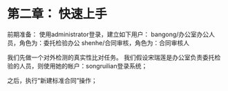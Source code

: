 # 第二章： 快速上手


前期准备：
使用administrator登录，建立如下用户：
bangong/办公室办公人员，角色为：委托检验办公
shenhe/合同审核，角色为：合同审核人


我们先做一个对外检测的真实性比对任务。
我们假设宋瑞莲是办公室负责委托检验的人员，则使用她的帐户：songruilian登录系统；

之后，执行“新建标准合同”操作；







